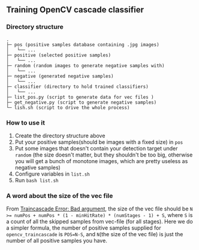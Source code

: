 ## Training OpenCV cascade classifier

### Directory structure

```
.
├─ pos (positive samples database containing .jpg images)
│   └── ...
├─ positive (selected positive samples)
│   └── ...
├─ random (random images to generate negative samples with)
│   └── ...
├─ negative (generated negative samples)
│   └── ...
├─ classifier (directory to hold trained classifiers)
│   └── ...
├─ list_pos.py (script to generate data for vec files )
├─ get_negative.py (script to generate negative samples)
└─ lish.sh (script to drive the whole process)
```

### How to use it

1. Create the directory structure above
2. Put your positive samples(should be images with a fixed size) in `pos`
3. Put some images that doesn't contain your detection target under `random` (the size doesn't matter, but they shouldn't be too big, otherwise you will get a bunch of monotone images, which are pretty useless as negative samples)
4. Configure variables in `list.sh`
5. Run `bash list.sh`

### A word about the size of the vec file

From [Traincascade Error: Bad argument](http://answers.opencv.org/question/4368/), the size of the vec file should be `N >= numPos + numPos * (1 - minHitRate) * (numStages - 1) + S`, where `S` is a count of all the skipped samples from vec-file (for all stages). Here we do a simpler formula, the number of positive samples supplied for `opencv_traincascade` is `POS=N-S`, and `N`(the size of the vec file) is just the number of all positive samples you have.